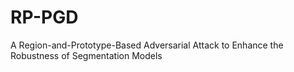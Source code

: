 # RP-PGD
A Region-and-Prototype-Based Adversarial Attack to Enhance the Robustness of Segmentation Models
